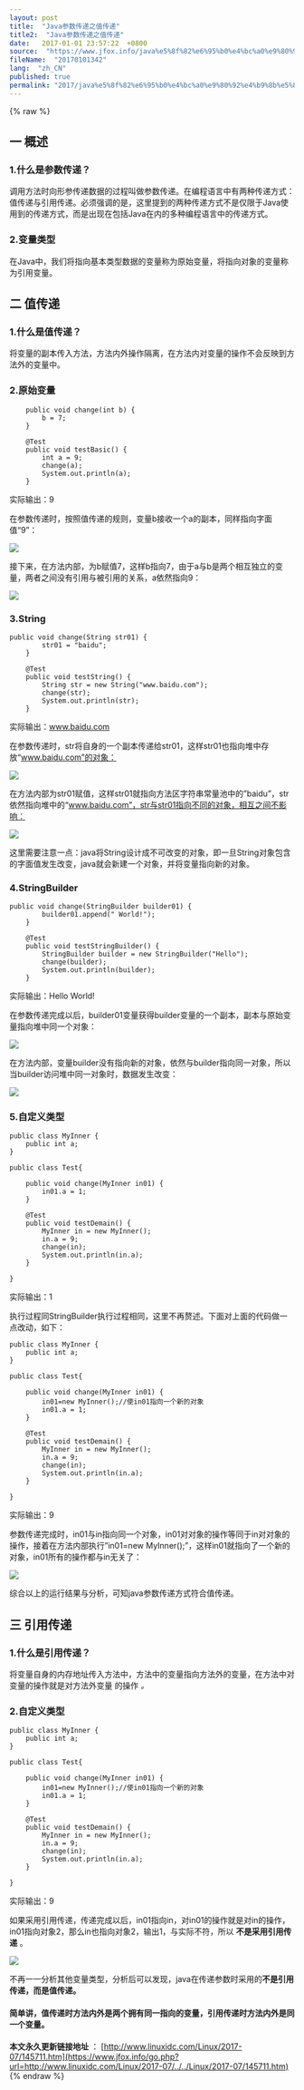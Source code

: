 ```yaml
---
layout: post
title:  "Java参数传递之值传递"
title2:  "Java参数传递之值传递"
date:   2017-01-01 23:57:22  +0800
source:  "https://www.jfox.info/java%e5%8f%82%e6%95%b0%e4%bc%a0%e9%80%92%e4%b9%8b%e5%80%bc%e4%bc%a0%e9%80%92.html"
fileName:  "20170101342"
lang:  "zh_CN"
published: true
permalink: "2017/java%e5%8f%82%e6%95%b0%e4%bc%a0%e9%80%92%e4%b9%8b%e5%80%bc%e4%bc%a0%e9%80%92.html"
---
```

{% raw %}
## 一 概述

### 1.什么是参数传递？

调用方法时向形参传递数据的过程叫做参数传递。在编程语言中有两种传递方式：值传递与引用传递。必须强调的是，这里提到的两种传递方式不是仅限于Java使用到的传递方式，而是出现在包括Java在内的多种编程语言中的传递方式。

### 2.变量类型

在Java中，我们将指向基本类型数据的变量称为原始变量，将指向对象的变量称为引用变量。

## 二 值传递

### 1.什么是值传递？

将变量的副本传入方法，方法内外操作隔离，在方法内对变量的操作不会反映到方法外的变量中。

### 2.原始变量

        public void change(int b) {
            b = 7;
        }
    
        @Test
        public void testBasic() {
            int a = 9;
            change(a);
            System.out.println(a);
        }

实际输出：9

在参数传递时，按照值传递的规则，变量b接收一个a的副本，同样指向字面值“9”：

![](/wp-content/uploads/2017/07/1500115525.png)

接下来，在方法内部，为b赋值7，这样b指向7，由于a与b是两个相互独立的变量，两者之间没有引用与被引用的关系，a依然指向9：

![](/wp-content/uploads/2017/07/1500115528.png)

### 3.String

    public void change(String str01) {
            str01 = "baidu";
        }
    
        @Test
        public void testString() {
            String str = new String("www.baidu.com");
            change(str);
            System.out.println(str);
        }

实际输出：www.baidu.com

在参数传递时，str将自身的一个副本传递给str01，这样str01也指向堆中存放“www.baidu.com”的对象：

![](/wp-content/uploads/2017/07/1500115529.png)

在方法内部为str01赋值，这样str01就指向方法区字符串常量池中的”baidu”，str依然指向堆中的“www.baidu.com”，str与str01指向不同的对象，相互之间不影响：

![](/wp-content/uploads/2017/07/1500115530.png)

这里需要注意一点：java将String设计成不可改变的对象，即一旦String对象包含的字面值发生改变，java就会新建一个对象，并将变量指向新的对象。

### 4.StringBuilder

    public void change(StringBuilder builder01) {
            builder01.append(" World!");
        }
    
        @Test
        public void testStringBuilder() {
            StringBuilder builder = new StringBuilder("Hello");
            change(builder);
            System.out.println(builder);
        }

实际输出：Hello World!

在参数传递完成以后，builder01变量获得builder变量的一个副本，副本与原始变量指向堆中同一个对象：

![](/wp-content/uploads/2017/07/1500115531.png)

在方法内部，变量builder没有指向新的对象，依然与builder指向同一对象，所以当builder访问堆中同一对象时，数据发生改变：

![](/wp-content/uploads/2017/07/15001155311.png)

### 5.自定义类型

    public class MyInner {
        public int a;
    }
    
    public class Test{
    
        public void change(MyInner in01) {
            in01.a = 1;
        }
    
        @Test
        public void testDemain() {
            MyInner in = new MyInner();
            in.a = 9;
            change(in);
            System.out.println(in.a);
        }
    
    }

实际输出：1

执行过程同StringBuilder执行过程相同，这里不再赘述。下面对上面的代码做一点改动，如下：

    public class MyInner {
        public int a;
    }
    
    public class Test{
    
        public void change(MyInner in01) {
            in01=new MyInner();//使in01指向一个新的对象
            in01.a = 1;
        }
    
        @Test
        public void testDemain() {
            MyInner in = new MyInner();
            in.a = 9;
            change(in);
            System.out.println(in.a);
        }
    
    }

实际输出：9

参数传递完成时，in01与in指向同一个对象，in01对对象的操作等同于in对对象的操作，接着在方法内部执行”in01=new MyInner();”，这样in01就指向了一个新的对象，in01所有的操作都与in无关了：

![](/wp-content/uploads/2017/07/15001155312.png)

综合以上的运行结果与分析，可知java参数传递方式符合值传递。

## 三 引用传递

### 1.什么是引用传递？

将变量自身的内存地址传入方法中，方法中的变量指向方法外的变量，在方法中对变量的操作就是对方法外变量 的操作 *。*

### 2.自定义类型

    public class MyInner {
        public int a;
    }
    
    public class Test{
    
        public void change(MyInner in01) {
            in01=new MyInner();//使in01指向一个新的对象
            in01.a = 1;
        }
    
        @Test
        public void testDemain() {
            MyInner in = new MyInner();
            in.a = 9;
            change(in);
            System.out.println(in.a);
        }
    
    }

实际输出：9

 如果采用引用传递，传递完成以后，in01指向in，对in01的操作就是对in的操作，in01指向对象2，那么in也指向对象2，输出1，与实际不符，所以 **不是采用引用传递** 。 

![](/wp-content/uploads/2017/07/1500115532.png)

不再一一分析其他变量类型，分析后可以发现，java在传递参数时采用的**不是引用传递，而是值传递。**

#### 简单讲，值传递时方法内外是两个拥有同一指向的变量，引用传递时方法内外是同一个变量。

**本文永久更新链接地址** ： [http://www.linuxidc.com/Linux/2017-07/145711.htm](https://www.jfox.info/go.php?url=http://www.linuxidc.com/Linux/2017-07/../../Linux/2017-07/145711.htm)
{% endraw %}
